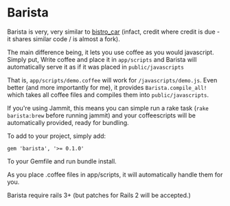 # Barista

Barista is very, very similar to [bistro\_car](http://github.com/jnicklas/bistro_car) (infact, credit where credit is due - it shares similar
code / is almost a fork).

The main difference being, it lets you use coffee as you would javascript. Simply put, Write coffee
and place it in `app/scripts` and Barista will automatically serve it as if it was placed in `public/javascripts`

That is, `app/scripts/demo.coffee` will work for `/javascripts/demo.js`. Even better (and more importantly
for me), it provides `Barista.compile_all!` which takes all coffee files and compiles them into `public/javascripts`.

If you're using Jammit, this means you can simple run a rake task (`rake barista:brew` before running jammit) and
your coffeescripts will be automatically provided, ready for bundling.

To add to your project, simply add:

    gem 'barista', '>= 0.1.0'
    
To your Gemfile and run bundle install.

As you place .coffee files in app/scripts, it will automatically handle them for you.

Barista require rails 3+ (but patches for Rails 2 will be accepted.)